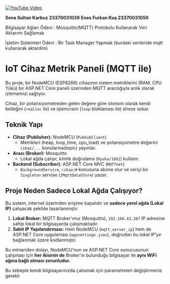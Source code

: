 [![YouTube Video](https://img.shields.io/badge/Watch%20on-YouTube-red?logo=youtube)](https://www.youtube.com/watch?v=1NbKHaOdFg4)


**Sena Sultan Karbuz 23370031039**
**Enes Furkan Kuş 23370031050**

Bilgisayar Ağları Ödevi : Mosquitto(MQTT)  Protokolu Kullanarak Veri Aktarımı Sağlamak 

İşletim Sistemleri Ödevi : Bir Task Manager Yapmak (burdaki verileride mqtt kullanarak aktardim)



# IoT Cihaz Metrik Paneli (MQTT ile)

Bu proje, bir NodeMCU (ESP8266) cihazının sistem metriklerini (RAM, CPU Yükü) bir ASP.NET Core paneli üzerinden MQTT aracılığıyla anlık olarak izlememizi sağlıyor.

Cihaz, bir potansiyometreden gelen değere göre otonom olarak kendi belleğini (`realloc` ile) ve işlemcisini (`loop` bloklaması ile) strese sokar.

## Teknik Yapı

* **Cihaz (Publisher):** NodeMCU (`PubSubClient`)
    * Metrikleri (heap, loop_time, cpu_load) ve potansiyometre değerini `cihaz/...` konularına(topic) yayınlar.
* **Aracı (Broker):** Mosquitto
    * Lokal ağda çalışır, kimlik doğrulama (`Ryuka/1661`) kullanır.
* **Backend (Subscriber):** ASP.NET Core MVC (`MQTTnet`)
    * `BackgroundService`, `cihaz/#` konusuna abone olur ve veriyi bir `Singleton` servise (`IMqttDataStore`) yazar.

## Proje Neden Sadece Lokal Ağda Çalışıyor?

Bu sistem, internet üzerinden erişime kapalıdır ve **sadece yerel ağda (Lokal IP)** çalışacak şekilde tasarlanmıştır.

1.  **Lokal Broker:** MQTT Broker'ımız (Mosquitto), `192.168.43.207` IP adresine sahip lokal bir bilgisayarda çalışmaktadır.
2.  **Sabit IP Yapılandırması:** Hem NodeMCU (`mqtt_server_ip`) hem de ASP.NET Core uygulaması (`appsettings.json`), *doğrudan bu lokal IP'ye* bağlanmak üzere kodlanmıştır.

Bu mimariden dolayı, NodeMCU'nun ve ASP.NET Core sunucusunun çalışması için **her ikisinin de** Broker'ın bulunduğu bilgisayar ile **aynı WiFi ağına bağlı olması zorunludur.** 

Bu sebeple kendi bilgisayarınızda çalısmak için parametreleri değiştirmeniz gerekli
